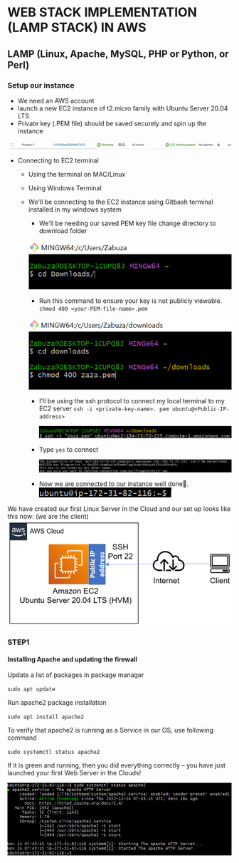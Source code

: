# WEB STACK IMPLEMENTATION (LAMP STACK) IN AWS
## LAMP (Linux, Apache, MySQL, PHP or Python, or Perl)
### Setup our instance
- We need an AWS account 
- launch a new EC2 instance of t2.micro family with Ubuntu Server 20.04 LTS
- Private key (.PEM file) should be saved securely and spin up the instance

![Ubuntu Instance](IMAGES/instance%20pic.png)

- Connecting to EC2 terminal
  - Using the terminal on MAC/Linux
  - Using Windows Terminal
  - We'll be connecting to the EC2 instance using Gitbash terminal installed in my windows system


    - We'll be needing our saved PEM key file change directory to download folder

    ![gitbash](IMAGES/gitbash%20.png)

    - Run this command to ensure your key is not publicly viewable.
    `chmod 400 <your-PEM-file-name>.pem`

    ![chmod](IMAGES/chmod.png)

    - I'll be using the ssh protocol to connect my local terminal to my EC2 server
    `ssh -i <private-key-name>. pem ubuntu@<Public-IP-address>`

      ![ssh_connect](IMAGES/sshconnect.png)

    - Type `yes` to connect

      ![yes_text](IMAGES/YES.png)

    - Now we are connected to our instance well done🎉.
    ![instace_connect](IMAGES/connect%20to%20instance.png)

We have created our first Linux Server in the Cloud and our set up looks like this now: (we are the client)
![diagram](IMAGES/Connected%20diagram.png)

### STEP1
#### Installing Apache and updating the firewall

Update a list of packages in package manager

`sudo apt update`

Run apache2 package installation

`sudo apt install apache2`

To verify that apache2 is running as a Service in our OS, use following command

`sudo systemctl status apache2`

If it is green and running, then you did everything correctly – you have just launched your first Web Server in the Clouds!

![Alt text](IMAGES/apache%20running.png)



  

